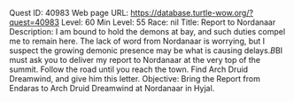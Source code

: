 Quest ID: 40983
Web page URL: https://database.turtle-wow.org/?quest=40983
Level: 60
Min Level: 55
Race: nil
Title: Report to Nordanaar
Description: I am bound to hold the demons at bay, and such duties compel me to remain here. The lack of word from Nordanaar is worrying, but I suspect the growing demonic presence may be what is causing delays.$B$BI must ask you to deliver my report to Nordanaar at the very top of the summit. Follow the road until you reach the town. Find Arch Druid Dreamwind, and give him this letter.
Objective: Bring the Report from Endaras to Arch Druid Dreamwind at Nordanaar in Hyjal.
